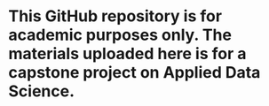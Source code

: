 # This GitHub repository is for academic purposes only. The materials uploaded here is for a capstone project on Applied Data Science.
